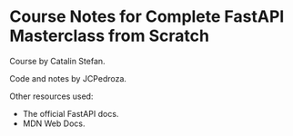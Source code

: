 # Course Notes for Complete FastAPI Masterclass from Scratch

Course by Catalin Stefan.

Code and notes by JCPedroza.

Other resources used:
  * The official FastAPI docs.
  * MDN Web Docs.
